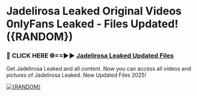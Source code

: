 # Jadelirosa Leaked Original Videos 0nlyFans Leaked - Files Updated! ({RANDOM})

<h3>🔴 CLICK HERE 🌐==►► <a href="https://betterlinks.top/A2PfLJ" rel="nofollow">Jadelirosa Leaked Updated Files</a></h3>

Get Jadelirosa Leaked and all content. Now you can access all videos and pictures of Jadelirosa Leaked. New Updated Files 2025!

[![{RANDOM}](https://i.imgur.com/ppqm5kG.gif)](https://betterlinks.top/A2PfLJ)